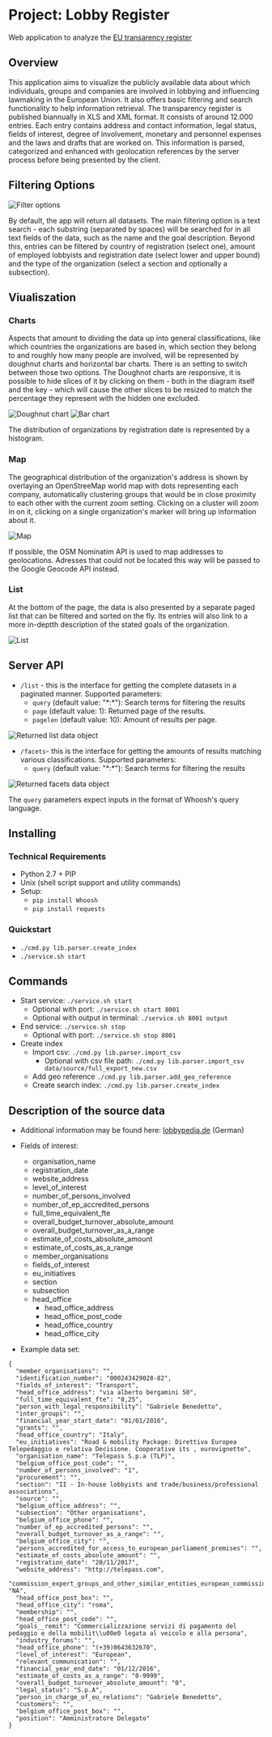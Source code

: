 # Project: Lobby Register

Web application to analyze the [EU transarency register](https://data.europa.eu/euodp/en/data/dataset/transparency-register)

## Overview

This application aims to visualize the publicly available data about which individuals, groups and companies are involved in lobbying and influencing lawmaking in the European Union. It also offers basic filtering and search functionality to help information retrieval.
The transparency register is published biannually in XLS and XML format. It consists of around 12.000 entries. Each entry contains address and contact information, legal status, fields of interest, degree of involvement, monetary and personnel expenses and the laws and drafts that are worked on.
This information is parsed, categorized and enhanced with geolocation references by the server process before being presented by the client.

## Filtering Options

![Filter options](public/presentation/media/filteroptionen.png)

By default, the app will return all datasets. The main filtering option is a text search - each substring (separated by spaces) will be searched for in all text fields of the data, such as the name and the goal description.
Beyond this, entries can be filtered by country of registration (select one), amount of employed lobbyists and registration date (select lower and upper bound) and the type of the organization (select a section and optionally a subsection).

## Viualiszation

### Charts
Aspects that amount to dividing the data up into general classifications, like which countries the organizations are based in, which section they belong to and roughly how many people are involved, will be represented by doughnut charts and horizontal bar charts. There is an setting to switch between those two options.
The Doughnot charts are responsive, it is possible to hide slices of it by clicking on them - both in the diagram itself and the key - which will cause the other slices to be resized to match the percentage they represent with the hidden one excluded.

![Doughnut chart](public/presentation/media/doughnut-diagramm.png)
![Bar chart](public/presentation/media/balken-diagramm.png)

The distribution of organizations by registration date is represented by a histogram.

### Map

The geographical distribution of the organization's address is shown by overlaying an OpenStreeMap world map with dots representing each company, automatically clustering groups that would be in close proximity to each other with the current zoom setting. Clicking on a cluster will zoom in on it, clicking on a single organization's marker will bring up information about it.

![Map](public/presentation/media/karte.png)

If possible, the OSM Nominatim API is used to map addresses to geolocations. Adresses that could not be located this way will be passed to the Google Geocode API instead.

### List

At the bottom of the page, the data is also presented by a separate paged list that can be filtered and sorted on the fly. Its entries will also link to a more in-deptth description of the stated goals of the organization.

![List](public/presentation/media/liste.png)

## Server API

- ``/list`` - this is the interface for getting the complete datasets in a paginated manner. Supported parameters:
    - ``query`` (default value: "\*:\*"): Search terms for filtering the results
    - ``page`` (default value: 1): Returned page of the results.
    - ``pagelen`` (default value: 10): Amount of results per page.

![Returned list data object](public/presentation/media/request1.png)


- ``/facets``- this is the interface for getting the amounts of results matching various classifications. Supported parameters:
    - ``query`` (default value: "\*:\*"): Search terms for filtering the results

![Returned facets data object](public/presentation/media/request2.png)

The ``query`` parameters expect inputs in the format of Whoosh's query language.

## Installing

### Technical Requirements
- Python 2.7 + PIP
- Unix (shell script support and utility commands)
- Setup:
    - ```pip install Whoosh```
    - ```pip install requests```

### Quickstart

- ```./cmd.py lib.parser.create_index```
- ```./service.sh start```

## Commands

- Start service: ```./service.sh start```
    - Optional with port: ```./service.sh start 8001```
    - Optional with output in terminal: ```./service.sh 8001 output```
- End service: ```./service.sh stop```
    - Optional with port: ```./service.sh stop 8001```
- Create index 
    - Import csv: ```./cmd.py lib.parser.import_csv```
        - Optional with csv file path: ```./cmd.py lib.parser.import_csv data/source/full_export_new.csv```
    - Add geo reference ```./cmd.py lib.parser.add_geo_reference```
    - Create search index: ```./cmd.py lib.parser.create_index```

## Description of the source data

- Additional information may be found here: [lobbypedia.de](https://lobbypedia.de/wiki/Lobbyregister_EU) (German)
- Fields of interest:
    - organisation_name
    - registration_date
    - website_address
    - level_of_interest
    - number_of_persons_involved
    - number_of_ep_accredited_persons
    - full_time_equivalent_fte
    - overall_budget_turnover_absolute_amount
    - overall_budget_turnover_as_a_range
    - estimate_of_costs_absolute_amount
    - estimate_of_costs_as_a_range
    - member_organisations
    - fields_of_interest
    - eu_initiatives
    - section
    - subsection
    - head_office
        - head_office_address
        - head_office_post_code
        - head_office_country
        - head_office_city

- Example data set:
```
{
  "member_organisations": "",
  "identification_number": "000243429028-82",
  "fields_of_interest": "Transport",
  "head_office_address": "via alberto bergamini 50",
  "full_time_equivalent_fte": "0,25",
  "person_with_legal_responsibility": "Gabriele Benedetto",
  "inter_groups": "",
  "financial_year_start_date": "01/01/2016",
  "grants": "",
  "head_office_country": "Italy",
  "eu_initiatives": "Road & mobility Package: Direttiva Europea Telepedaggio e relativa Decisione. Cooperative its , eurovignette",
  "organisation_name": "Telepass S.p.a (TLP)",
  "belgium_office_post_code": "",
  "number_of_persons_involved": "1",
  "procurement": "",
  "section": "II - In-house lobbyists and trade/business/professional associations",
  "source": "",
  "belgium_office_address": "",
  "subsection": "Other organisations",
  "belgium_office_phone": "",
  "number_of_ep_accredited_persons": "",
  "overall_budget_turnover_as_a_range": "",
  "belgium_office_city": "",
  "persons_accredited_for_access_to_european_parliament_premises": "",
  "estimate_of_costs_absolute_amount": "",
  "registration_date": "20/11/2017",
  "website_address": "http://telepass.com",
  "commission_expert_groups_and_other_similar_entities_european_commission": "NA",
  "head_office_post_box": "",
  "head_office_city": "roma",
  "membership": "",
  "head_office_post_code": "",
  "goals__remit": "Commercializzazione servizi di pagamento del pedaggio e della mobilit\\u00e0 legata al veicolo e alla persona",
  "industry_forums": "",
  "head_office_phone": "(+39)0643632670",
  "level_of_interest": "European",
  "relevant_communication": "",
  "financial_year_end_date": "01/12/2016",
  "estimate_of_costs_as_a_range": "0-9999",
  "overall_budget_turnover_absolute_amount": "0",
  "legal_status": "S.p.A",
  "person_in_charge_of_eu_relations": "Gabriele Benedetto",
  "customers": "",
  "belgium_office_post_box": "",
  "position": "Amministratore Delegato"
}
```
